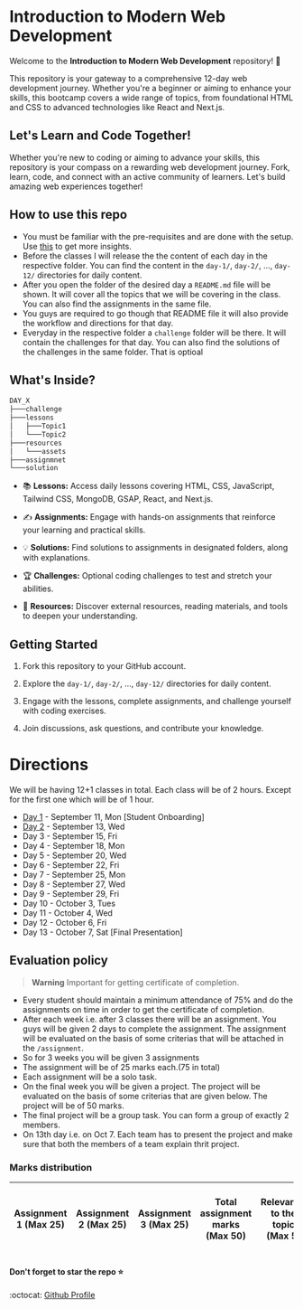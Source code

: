 # Introduction to Modern Web Development


Welcome to the **Introduction to Modern Web Development** repository! 🚀

This repository is your gateway to a comprehensive 12-day web development journey. Whether you're a beginner or aiming to enhance your skills, this bootcamp covers a wide range of topics, from foundational HTML and CSS to advanced technologies like React and Next.js.


## Let's Learn and Code Together!

Whether you're new to coding or aiming to advance your skills, this repository is your compass on a rewarding web development journey. Fork, learn, code, and connect with an active community of learners. Let's build amazing web experiences together!


## How to use this repo

- You must be familiar with the pre-requisites and are done with the setup. Use [this](/prerequisite.md) to get more insights.
- Before the classes I will release the the content of each day in the respective folder. You can find the content in the `day-1/`, `day-2/`, ..., `day-12/` directories for daily content.
- After you open the folder of the desired day a `README.md` file will be shown. It will cover all the topics that we will be covering in the class. You can also find the assignments in the same file.
- You guys are required to go though that README file it will also provide the workflow and directions for that day.
- Everyday in the respective folder a `challenge` folder will be there. It will contain the challenges for that day. You can also find the solutions of the challenges in the same folder. That is optioal


## What's Inside?

```bash
DAY_X
├───challenge
├───lessons
│   ├───Topic1
│   └───Topic2
├───resources
│   └───assets
├───assignmnet
└───solution
```

- 📚 **Lessons:** Access daily lessons covering HTML, CSS, JavaScript, Tailwind CSS, MongoDB, GSAP, React, and Next.js.

- ✍️ **Assignments:** Engage with hands-on assignments that reinforce your learning and practical skills.

- 💡 **Solutions:** Find solutions to assignments in designated folders, along with explanations.

- 🏆 **Challenges:** Optional coding challenges to test and stretch your abilities.

<!-- - 🎉 **Projects:** Showcase your larger projects and assignments to the community. -->

- 🔗 **Resources:** Discover external resources, reading materials, and tools to deepen your understanding.

## Getting Started

1. Fork this repository to your GitHub account.

2. Explore the `day-1/`, `day-2/`, ..., `day-12/` directories for daily content.

3. Engage with the lessons, complete assignments, and challenge yourself with coding exercises.

4. Join discussions, ask questions, and contribute your knowledge.

# Directions

We will be having 12+1 classes in total. Each class will be of 2 hours. Except for the first one which will be of 1 hour.

- [Day 1](/day_1/) - September 11, Mon [Student Onboarding]
- [Day 2](/day_2) - September 13, Wed
- Day 3 - September 15, Fri
- Day 4 - September 18, Mon
- Day 5 - September 20, Wed
- Day 6 - September 22, Fri
- Day 7 - September 25, Mon
- Day 8 - September 27, Wed
- Day 9 - September 29, Fri
- Day 10 - October 3, Tues
- Day 11 - October 4, Wed
- Day 12 - October 6, Fri
- Day 13 - October 7, Sat [Final Presentation]

## Evaluation policy
> **Warning**
Important for getting certificate of completion.

- Every student should maintain a minimum attendance of 75% and do the assignments on time in order to get the certificate of completion. 
- After each week i.e. after 3 classes there will be an assignment. You guys will be given 2 days to complete the assignment. The assignment will be evaluated on the basis of some criterias that will be attached in the `/assignment`. 
- So for 3 weeks you will be given 3 assignments
- The assignment will be of 25 marks each.(75 in total)
- Each assignment will be a solo task.
- On the final week you will be given a project. The project will be evaluated on the basis of some criterias that are given below. The project will be of 50 marks.
- The final project will be a group task. You can form a group of exactly 2 members.
- On 13th day i.e. on Oct 7. Each team has to present the project and make sure that both the members of a team explain thrit project.

### Marks distribution
|Assignment 1 (Max 25) | Assignment 2 (Max 25)	| Assignment 3 (Max 25)	| Total assignment marks (Max 50) | Relevance  to the topic (Max 5)	|Concept clarity (Max 10)	|Appeal of pitch (Max 10)|	Complexity (Max 10)	| Innovation (Max 15)	|Total final project marks (Max 50) |	Total Marks (Max 100)	| Total Marks (Max 100) |
| :---: | :---: | :---: | :---: | :---: | :---: | :---: | :---: | :---: | :---: | :---: | :---: | 

#### Don't forget to star the repo :star:

:octocat: [Github Profile](https://github.com/SarangKumar)
